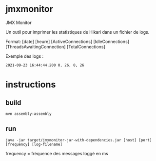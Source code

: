 # jmxmonitor
JMX Monitor

Un outil pour imprimer les statistiques de Hikari dans un fichier de logs.

Format: [date] [heure] [ActiveConnections] [IdleConnections] [ThreadsAwaitingConnection] [TotalConnections]

Exemple des logs :

`2021-09-23 16:44:44.200 0, 26, 0, 26`

# instructions

## build
`mvn assembly:assembly`

## run
`java -jar target/jmxmonitor-jar-with-dependencies.jar [host] [port] [frequency] [log-filename]`

frequency = fréquence des messages loggé en ms

